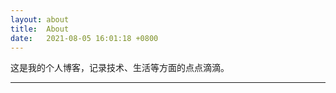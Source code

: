 ```yaml
---
layout: about
title:  About
date:   2021-08-05 16:01:18 +0800
---
```


这是我的个人博客，记录技术、生活等方面的点点滴滴。

<hr />
